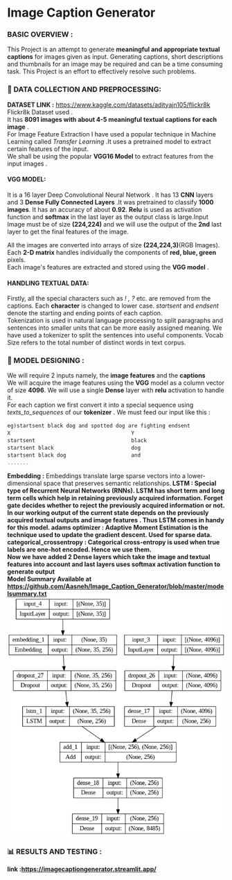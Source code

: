 # Image Caption Generator
### BASIC OVERVIEW :
This Project is an attempt to generate **meaningful and appropriate textual captions** for images given as input. Generating captions, short descriptions and thumbnails for an image may be required and can be a time consuming task. This Project is an effort to effectively resolve such problems.<br>

### :floppy_disk:  DATA COLLECTION AND PREPROCESSING:
**DATASET LINK :** <https://www.kaggle.com/datasets/adityajn105/flickr8k> Flickr8k Dataset used .<br> 
It has **8091 images with about 4-5 meaningful textual captions for each image** .<br>
For Image Feature Extraction I have used a popular technique in Machine Learning called *Transfer Learning* .It uses a pretrained model to extract certain features of the input.<br>
We shall be using the popular **VGG16 Model** to extract features from the input images .<br>
#### VGG MODEL:
It is a 16 layer Deep Convolutional Neural Network . It has 13 **CNN** layers and 3 **Dense Fully Connected Layers** .It was pretrained to classify **1000 images**.
It has an accuracy of about **0.92**. **Relu** is used as activation function and **softmax** in the last layer as the output class is large.Input Image must be of size **(224,224)** and we will use the output of the **2nd** last layer to get the final features of the image.<br>

All the images are converted into arrays of size **(224,224,3)**(RGB Images). Each **2-D matrix** handles individually the components of **red, blue, green** pixels.<br>
Each image's features are extracted and stored using the **VGG model** .<br>

#### HANDLING TEXTUAL DATA:
Firstly, all the special characters such as *! , ?* etc. are removed from the captions. Each **character** is changed to lower case. *startsent* and *endsent* denote the starting and ending points of each caption.<br>
Tokenization is used in natural language processing to split paragraphs and sentences into smaller units that can be more easily assigned meaning.
We have used a tokenizer to split the sentences into useful components. Vocab Size refers to the total number of distinct words in text corpus.
<br>
### :pushpin:  MODEL DESIGNING :
We will require 2 inputs namely, the **image features** and the **captions**<br>
We will acquire the image features using the **VGG** model as a column vector of size **4096**. We will use a single **Dense** layer with **relu** activation to handle it.<br>
For each caption we first convert it into a special sequence using *texts_to_sequences* of our **tokenizer** . We must feed our input like this :<br>

```javascript
eg)startsent black dog and spotted dog are fighting endsent
X                                       Y            
startsent                               black       
startsent black                         dog          
startsent black dog                     and          
.......
```

**Embedding :** Embeddings translate large sparse vectors into a lower-dimensional space that preserves semantic relationships.<b>
**LSTM :** Special type of **Recurrent Neural Networks (RNNs)**. LSTM has short term and long term cells which help in retaining previously acquired information.
Forget gate decides whether to reject the previously acquired information or not. In our working output of the current state depends on the **previously acquired textual outputs and image features** . Thus LSTM comes in handy for this model.<b>
**adams optimizer :** Adaptive Moment Estimation is the technique used to update the gradient descent. Used for sparse data.<br>
**categorical_crossentropy :** Categorical cross-entropy is used when true labels are one-hot encoded. Hence we use them.<br>
Now we have added **2 Dense** layers which take the image and textual features into account and last layers uses **softmax** activation function to generate output<br>
Model Summary Available at <https://github.com/Aasneh/Image_Caption_Generator/blob/master/modelsummary.txt><br>
![Alt text](ARCHITECTURE.png)
<br>
### :bar_chart:  RESULTS AND TESTING :



link :https://imagecaptiongenerator.streamlit.app/

